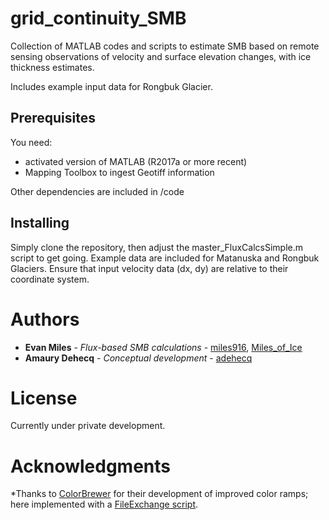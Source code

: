 # grid_continuity_SMB
Collection of MATLAB codes and scripts to estimate SMB based on remote sensing observations of velocity and surface elevation changes, with ice thickness estimates. 

Includes example input data for Rongbuk Glacier.

## Prerequisites

You need:
 - activated version of MATLAB (R2017a or more recent)
 - Mapping Toolbox to ingest Geotiff information

Other dependencies are included in /code

## Installing

Simply clone the repository, then adjust the master_FluxCalcsSimple.m script to get going. Example data are included for Matanuska and Rongbuk Glaciers. Ensure that input velocity data (dx, dy) are relative to their coordinate system.

# Authors

* **Evan Miles** - *Flux-based SMB calculations* - [miles916](https://github.com/miles916), [Miles_of_Ice](https://twitter.com/Miles_of_Ice)
* **Amaury Dehecq** - *Conceptual development* - [adehecq](https://github.com/adehecq)

# License

Currently under private development.

# Acknowledgments
*Thanks to [ColorBrewer](http://colorbrewer2.org/#type=sequential&scheme=BuGn&n=3) for their development of improved color ramps; here implemented with a [FileExchange script](https://ch.mathworks.com/matlabcentral/fileexchange/34087-cbrewer-colorbrewer-schemes-for-matlab).
